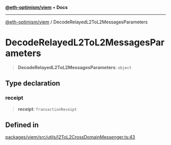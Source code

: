 [**@eth-optimism/viem**](../README.md) • **Docs**

***

[@eth-optimism/viem](../README.md) / DecodeRelayedL2ToL2MessagesParameters

# DecodeRelayedL2ToL2MessagesParameters

> **DecodeRelayedL2ToL2MessagesParameters**: `object`

## Type declaration

### receipt

> **receipt**: `TransactionReceipt`

## Defined in

[packages/viem/src/utils/l2ToL2CrossDomainMessenger.ts:43](https://github.com/ethereum-optimism/ecosystem/blob/6d6302cd415cfc874f1d86fa22a309bdd9314531/packages/viem/src/utils/l2ToL2CrossDomainMessenger.ts#L43)
